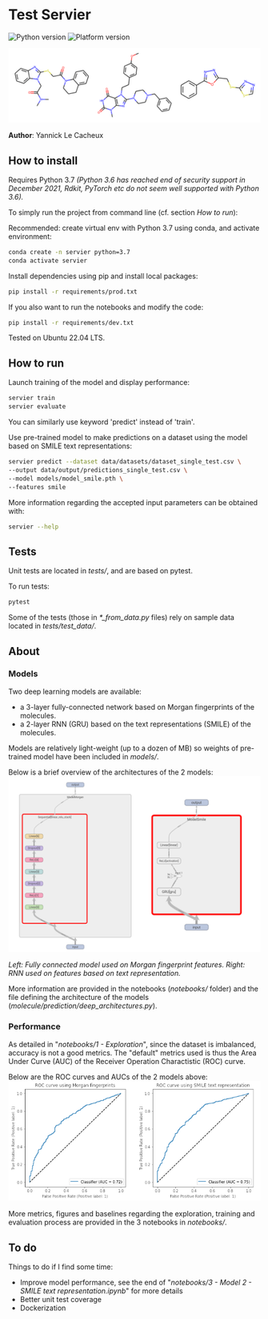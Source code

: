 # Test Servier

![Python version](https://img.shields.io/badge/python-v3.7-blue)
![Platform version](https://img.shields.io/badge/platform-linux-lightgrey)

![Molecules illustration](https://github.com/yannick-lc/test-servier/blob/main/data/images/banner.png)

**Author**: Yannick Le Cacheux

## How to install

Requires Python 3.7
*(Python 3.6 has reached end of security support in December 2021, Rdkit, PyTorch etc do not seem well supported with Python 3.6).*

To simply run the project from command line (cf. section *How to run*):

Recommended: create virtual env with Python 3.7 using conda, and activate environment:
```bash
conda create -n servier python=3.7
conda activate servier
```

Install dependencies using pip and install local packages:

```bash
pip install -r requirements/prod.txt
```

If you also want to run the notebooks and modify the code:
```bash
pip install -r requirements/dev.txt
```

Tested on Ubuntu 22.04 LTS.

## How to run

Launch training of the model and display performance:
```bash
servier train
servier evaluate
```

You can similarly use keyword 'predict' instead of 'train'.

Use pre-trained model to make predictions on a dataset using the model based on SMILE text representations:
```bash
servier predict --dataset data/datasets/dataset_single_test.csv \
--output data/output/predictions_single_test.csv \
--model models/model_smile.pth \
--features smile
```

More information regarding the accepted input parameters can be obtained with:
```bash
servier --help
```

## Tests

Unit tests are located in *tests/*, and are based on pytest.

To run tests:
```bash
pytest
```

Some of the tests (those in *\*_from_data.py* files) rely on sample data located in *tests/test_data/*.

## About

### Models

Two deep learning models are available:
- a 3-layer fully-connected network based on Morgan fingerprints of the molecules.
- a 2-layer RNN (GRU) based on the text representations (SMILE) of the molecules.

Models are relatively light-weight (up to a dozen of MB) so weights of pre-trained model have been included in *models/*.

Below is a brief overview of the architectures of the 2 models:
![Models illustration](https://github.com/yannick-lc/test-servier/blob/main/data/images/DNNs.png)

*Left: Fully connected model used on Morgan fingerprint features. Right: RNN used on features based on text representation.*

More information are provided in the notebooks (*notebooks/* folder) and the file defining the architecture of the models (*molecule/prediction/deep_architectures.py*).

### Performance

As detailed in "*notebooks/1 - Exploration*", since the dataset is imbalanced, accuracy is not a good metrics. The "default" metrics used is thus the Area Under Curve (AUC) of the Receiver Operation Charactistic (ROC) curve.

Below are the ROC curves and AUCs of the 2 models above:
![ROC curves](https://github.com/yannick-lc/test-servier/blob/main/data/images/ROCs.png)

More metrics, figures and baselines regarding the exploration, training and evaluation process are provided in the 3 notebooks in *notebooks/*.

## To do

Things to do if I find some time:

- Improve model performance, see the end of "*notebooks/3 - Model 2 - SMILE text representation.ipynb*" for more details
- Better unit test coverage
- Dockerization
